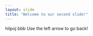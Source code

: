```yaml
---
layout: slide
title: "Welcome to our second slide!"
---
```

hilpoj bbb
Use the left arrow to go back!
